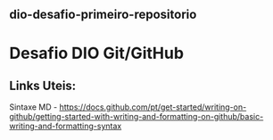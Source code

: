 ## dio-desafio-primeiro-repositorio
# Desafio DIO Git/GitHub

## Links Uteis:
Sintaxe MD - https://docs.github.com/pt/get-started/writing-on-github/getting-started-with-writing-and-formatting-on-github/basic-writing-and-formatting-syntax
